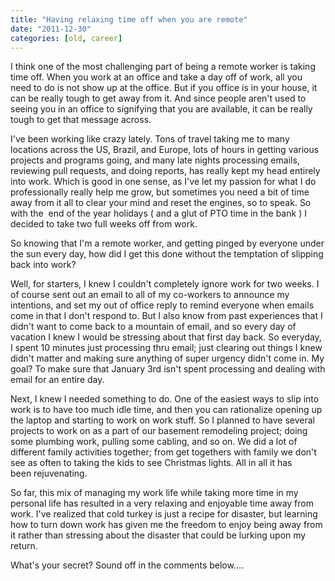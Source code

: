 ```yaml
---
title: "Having relaxing time off when you are remote"
date: "2011-12-30"
categories: [old, career]
---
```


I think one of the most challenging part of being a remote worker is taking time off. When you work at an office and take a day off of work, all you need to do is not show up at the office. But if you office is in your house, it can be really tough to get away from it. And since people aren't used to seeing you in an office to signifying that you are available, it can be really tough to get that message across.

I've been working like crazy lately. Tons of travel taking me to many locations across the US, Brazil, and Europe, lots of hours in getting various projects and programs going, and many late nights processing emails, reviewing pull requests, and doing reports, has really kept my head entirely into work. Which is good in one sense, as I've let my passion for what I do professionally really help me grow, but sometimes you need a bit of time away from it all to clear your mind and reset the engines, so to speak. So with the  end of the year holidays ( and a glut of PTO time in the bank ) I decided to take two full weeks off from work.

So knowing that I'm a remote worker, and getting pinged by everyone under the sun every day, how did I get this done without the temptation of slipping back into work?

Well, for starters, I knew I couldn't completely ignore work for two weeks. I of course sent out an email to all of my co-workers to announce my intentions, and set my out of office reply to remind everyone when emails come in that I don't respond to. But I also know from past experiences that I didn't want to come back to a mountain of email, and so every day of vacation I knew I would be stressing about that first day back. So everyday, I spent 10 minutes just processing thru email; just clearing out things I knew didn't matter and making sure anything of super urgency didn't come in. My goal? To make sure that January 3rd isn't spent processing and dealing with email for an entire day.

Next, I knew I needed something to do. One of the easiest ways to slip into work is to have too much idle time, and then you can rationalize opening up the laptop and starting to work on work stuff. So I planned to have several projects to work on as a part of our basement remodeling project; doing some plumbing work, pulling some cabling, and so on. We did a lot of different family activities together; from get togethers with family we don't see as often to taking the kids to see Christmas lights. All in all it has been rejuvenating.

So far, this mix of managing my work life while taking more time in my personal life has resulted in a very relaxing and enjoyable time away from work. I've realized that cold turkey is just a recipe for disaster, but learning how to turn down work has given me the freedom to enjoy being away from it rather than stressing about the disaster that could be lurking upon my return.

What's your secret? Sound off in the comments below....
